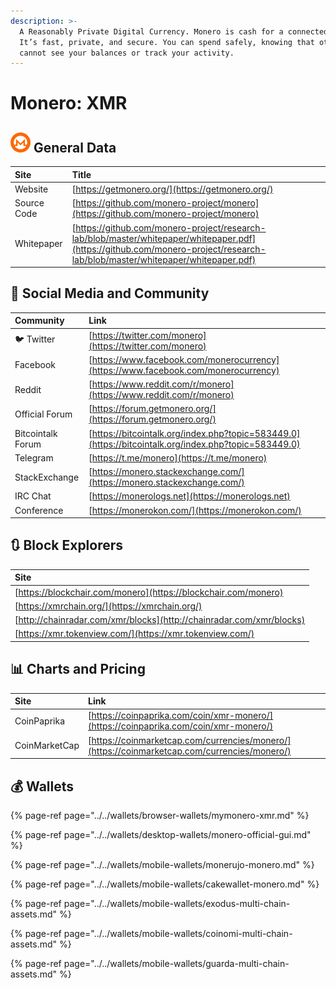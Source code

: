 ```yaml
---
description: >-
  A Reasonably Private Digital Currency. Monero is cash for a connected world.
  It’s fast, private, and secure. You can spend safely, knowing that others
  cannot see your balances or track your activity.
---
```


# Monero: XMR

## ![](../../.gitbook/assets/xmr.png) General Data

| Site | Title |
| :--- | :--- |
| Website | [https://getmonero.org/](https://getmonero.org/) |
| Source Code | [https://github.com/monero-project/monero](https://github.com/monero-project/monero) |
| Whitepaper | [https://github.com/monero-project/research-lab/blob/master/whitepaper/whitepaper.pdf](https://github.com/monero-project/research-lab/blob/master/whitepaper/whitepaper.pdf) |

## 🙋 Social Media and Community

| Community | Link |
| :--- | :--- |
| 🐦 Twitter | [https://twitter.com/monero](https://twitter.com/monero) |
| Facebook | [https://www.facebook.com/monerocurrency](https://www.facebook.com/monerocurrency) |
| Reddit | [https://www.reddit.com/r/monero](https://www.reddit.com/r/monero) |
| Official Forum | [https://forum.getmonero.org/](https://forum.getmonero.org/) |
| Bitcointalk Forum | [https://bitcointalk.org/index.php?topic=583449.0](https://bitcointalk.org/index.php?topic=583449.0) |
| Telegram | [https://t.me/monero](https://t.me/monero) |
| StackExchange | [https://monero.stackexchange.com/](https://monero.stackexchange.com/) |
| IRC Chat | [https://monerologs.net](https://monerologs.net) |
| Conference | [https://monerokon.com/](https://monerokon.com/) |

## 🔃 Block Explorers

| Site |
| :--- |
| [https://blockchair.com/monero](https://blockchair.com/monero) |
| [https://xmrchain.org/](https://xmrchain.org/) |
| [http://chainradar.com/xmr/blocks](http://chainradar.com/xmr/blocks) |
| [https://xmr.tokenview.com/](https://xmr.tokenview.com/) |

## 📊 Charts and Pricing

| Site | Link |
| :--- | :--- |
| CoinPaprika | [https://coinpaprika.com/coin/xmr-monero/](https://coinpaprika.com/coin/xmr-monero/) |
| CoinMarketCap | [https://coinmarketcap.com/currencies/monero/](https://coinmarketcap.com/currencies/monero/) |

## 💰 Wallets

{% page-ref page="../../wallets/browser-wallets/mymonero-xmr.md" %}

{% page-ref page="../../wallets/desktop-wallets/monero-official-gui.md" %}

{% page-ref page="../../wallets/mobile-wallets/monerujo-monero.md" %}

{% page-ref page="../../wallets/mobile-wallets/cakewallet-monero.md" %}

{% page-ref page="../../wallets/mobile-wallets/exodus-multi-chain-assets.md" %}

{% page-ref page="../../wallets/mobile-wallets/coinomi-multi-chain-assets.md" %}

{% page-ref page="../../wallets/mobile-wallets/guarda-multi-chain-assets.md" %}

